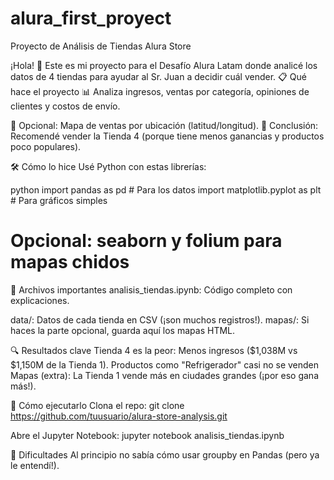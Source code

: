 # alura_first_proyect
Proyecto de Análisis de Tiendas Alura Store

¡Hola! 👋 Este es mi proyecto para el Desafío Alura Latam donde analicé los datos de 4 tiendas para ayudar al Sr. Juan a decidir cuál vender.
📋 Qué hace el proyecto
📊 Analiza ingresos, ventas por categoría, opiniones de clientes y costos de envío.

📍 Opcional: Mapa de ventas por ubicación (latitud/longitud).
🎯 Conclusión: Recomendé vender la Tienda 4 (porque tiene menos ganancias y productos poco populares).

🛠️ Cómo lo hice
Usé Python con estas librerías:

python
import pandas as pd  # Para los datos
import matplotlib.pyplot as plt  # Para gráficos simples
# Opcional: seaborn y folium para mapas chidos

📂 Archivos importantes
analisis_tiendas.ipynb: Código completo con explicaciones.

data/: Datos de cada tienda en CSV (¡son muchos registros!).
mapas/: Si haces la parte opcional, guarda aquí los mapas HTML.

🔍 Resultados clave
Tienda 4 es la peor:
Menos ingresos ($1,038M vs $1,150M de la Tienda 1).
Productos como "Refrigerador" casi no se venden
Mapas (extra):
La Tienda 1 vende más en ciudades grandes (¡por eso gana más!).

🚀 Cómo ejecutarlo
Clona el repo:
git clone https://github.com/tuusuario/alura-store-analysis.git

Abre el Jupyter Notebook:
jupyter notebook analisis_tiendas.ipynb

🤔 Dificultades
Al principio no sabía cómo usar groupby en Pandas (pero ya le entendí!).
